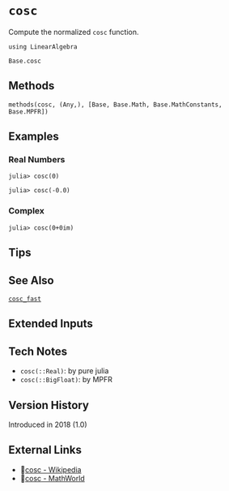 # `cosc`

Compute the normalized `cosc` function.

```@setup repl_only
using LinearAlgebra
```
```@docs
Base.cosc
```


## Methods

```@repl
methods(cosc, (Any,), [Base, Base.Math, Base.MathConstants, Base.MPFR])
```


## Examples

### Real Numbers
```jldoctest
julia> cosc(0)

julia> cosc(-0.0)
```

### Complex
```jldoctest
julia> cosc(0+0im)
```

## Tips


## See Also

[`cosc_fast`](@ref)


## Extended Inputs


## Tech Notes

- `cosc(::Real)`: by pure julia
- `cosc(::BigFloat)`: by MPFR


## Version History

Introduced in 2018 (1.0)


## External Links
- 🔗[cosc - Wikipedia](https://en.wikipedia.org/wiki/ )
- 🔗[cosc - MathWorld](https://mathworld.wolfram.com/ )
